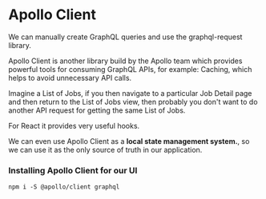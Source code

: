 # Apollo Client

We can manually create GraphQL queries and use the graphql-request library.

Apollo Client is another library build by the Apollo team which provides powerful tools for consuming GraphQL APIs, for example: Caching, which helps to avoid unnecessary API calls.

Imagine a List of Jobs, if you then navigate to a particular Job Detail page and then return to the List of Jobs view, then probably you don't want to do another API request for getting the same List of Jobs.

For React it provides very useful hooks.

We can even use Apollo Client as a **local state management system.**, so we can use it as the only source of truth in our application.

### Installing Apollo Client for our UI

```
npm i -S @apollo/client graphql
```
